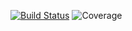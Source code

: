 [![Build Status](https://app.travis-ci.com/NikitchenkoE/servletlab.svg?branch=master)](https://app.travis-ci.com/NikitchenkoE/servletlab)
![Coverage](.github/badges/jacoco.svg)

